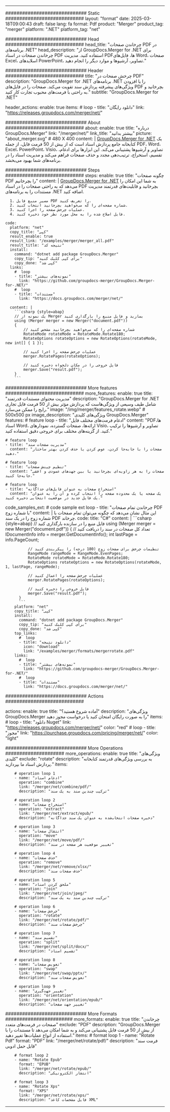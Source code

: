 
---
############################# Static ############################
layout: "format"
date:  2025-03-18T09:00:43
draft: false
lang: fa
format: Pdf
product: "Merger"
product_tag: "merger"
platform: ".NET"
platform_tag: "net"

############################# Head ############################
head_title: "چرخاندن صفحات PDF در برنامه‌های .NET"
head_description: "از GroupDocs.Merger for .NET برای چرخاندن صفحات در اسناد PDF استفاده کنید. مدیریت PDFها، فایل‌های Word، صفحات Excel، اسلایدهای PowerPoint، تصاویر، آرشیوها و موارد دیگر را انجام دهید."

############################# Header ############################
title: "چرخش صفحات در PDF" 
description: "GroupDocs.Merger for .NET برنامه‌های .NET را با افزودن ویژگی‌های پیشرفته پردازش سند تقویت می‌کند. صفحات را در فایل‌های PDF بچرخانید و به راحتی با فرمت‌های محبوب تجارت کار کنید."
subtitle: "GroupDocs.Merger for .NET" 

header_actions:
  enable: true
  items:
    #  loop
    - title: "دانلود رایگان"
      link: "https://releases.groupdocs.com/merger/net/"
      
############################# About ############################
about:
    enable: true
    title: "درباره GroupDocs.Merger"
    link: "/merger/net/"
    link_title: "بیشتر بدانید"
    picture: "about_merger.svg" # 480 X 400
    content: |
       [GroupDocs.Merger for .NET](/merger/net/) یک کتابخانه جامع پردازش اسناد است که از بیش از 50 فرمت فایل، از جمله PDF، Word، Excel، PowerPoint، Visio، تصاویر و آرشیوها پشتیبانی می‌کند. این ابزارها برای ادغام، تقسیم، استخراج، ترتیب‌دهی مجدد و حذف صفحات فراهم می‌کند و مدیریت اسناد را در برنامه‌های شما بهبود می‌بخشد.

############################# Steps ############################
steps:
    enable: true
    title: "چگونه صفحات PDF را بچرخانیم"
    content: |
      [GroupDocs.Merger for .NET](/merger/net/) به شما این امکان را می‌دهد که به راحتی صفحات را در اسناد PDF بچرخانید و قابلیت‌های قدرتمند مدیریت مستندات را به برنامه‌های .NET اضافه کنید.
      
      1. مسیر منبع فایل PDF را تعریف کنید.
      2. شماره صفحه‌ای را که می‌خواهید بچرخانید انتخاب کنید.
      3. عملیات چرخش صفحه را اجرا کنید.
      4. فایل اصلاح شده را به محل مورد نظر خود ذخیره کنید.
   
    code:
      platform: "net"
      copy_title: "کپی"
      result_enable: true
      result_link: "/examples/merger/merger_all.pdf"
      result_title: "نتیجه کد"
      install:
        command: "dotnet add package GroupDocs.Merger"
        copy_tip: "برای کپی کلیک کنید"
        copy_done: "کپی شد"
      links:
        #  loop
        - title: "نمونه‌های بیشتر"
          link: "https://github.com/groupdocs-merger/GroupDocs.Merger-for-.NET/"
        #  loop
        - title: "مستندات"
          link: "https://docs.groupdocs.com/merger/net/"
          
      content: |
        ```csharp {style=abap}
        // یک نمونه از Merger بسازید و فایل منبع را بارگذاری کنید
        using (Merger merger = new Merger("document.pdf"))
        {
            // شماره صفحه‌ای را که می‌خواهید بچرخانید مشخص کنید
            RotateMode rotateMode = RotateMode.Rotate180;
            RotateOptions rotateOptions = new RotateOptions(rotateMode, new int[] { 1 });

            // عملیات چرخش صفحه را اجرا کنید
            merger.RotatePages(rotateOptions);

            // فایل خروجی را در مکان دلخواه ذخیره کنید
            merger.Save("result.pdf");
        }
        ```            

############################# More features ############################
more_features:
  enable: true
  title: "مدیریت محتوای مستندات قدرتمند"
  description: "GroupDocs.Merger for .NET شامل طیف وسیعی از ویژگی‌هاست که پردازش مؤثر بیش از 50 فرمت فایل تجاری رایج را ممکن می‌سازد."
  image: "/img/merger/features_rotate.webp" # 500x500 px
  image_description: "ویژگی‌های کلیدی GroupDocs.Merger"
  features:
    # feature loop
    - title: "ادغام فرمت‌های مختلف فایل"
      content: "PDFها، اسناد Word، ارائه‌ها، صفحات گسترده، نمودارهای Visio، تصاویر و آرشیوها را ترکیب کنید. از گزینه‌های مختلف برای خروجی دقیق استفاده کنید."

    # feature loop
    - title: "مدیریت صفحات سند"
      content: "صفحات را با جابه‌جا کردن، عوض کردن یا حذف کردن بهتر ساختار دهید."

    # feature loop
    - title: "تنظیم چینش صفحات"
      content: "صفحات را به هر زاویه‌ای بچرخانید یا بین جهت‌های عمودی و افقی جابه‌جا کنید."

    # feature loop
    - title: "استخراج صفحات به عنوان فایل‌های جداگانه"
      content: "یک صفحه یا یک محدوده صفحه را انتخاب کرده و آن را به عنوان یک فایل جدید در موقعیت انتخابی ذخیره کنید."
      
  code_samples_ext:
    # code sample ext loop
    - title: "چرخاندن تمام صفحات PDF با شماره زوج"
      content: |
        این مثال نشان می‌دهد که چگونه می‌توان تمام صفحات با شماره زوج را در یک سند PDF چرخاند.
      code:
        title: "C#"
        content: |
          ```csharp {style=abap}
          // فایل منبع را در سازنده بارگذاری کنید
          using (Merger merger = new Merger("document.pdf"))
          {
              // تعداد کل صفحات در سند را دریافت کنید
              IDocumentInfo info = merger.GetDocumentInfo();
              int lastPage = info.PageCount;

              // تنظیمات چرخش برای صفحات زوج (180 درجه) را پیکربندی کنید
              RangeMode rangeMode = RangeMode.EvenPages;
              RotateMode rotateMode = RotateMode.Rotate180;
              RotateOptions rotateOptions = new RotateOptions(rotateMode, 1, lastPage, rangeMode);
          
              // عملیات چرخش صفحه را اعمال کنید
              merger.RotatePages(rotateOptions);

              // فایل خروجی را ذخیره کنید
              merger.Save("result.pdf");
          }
          ```
        platform: "net"
        copy_title: "کپی"
        install:
          command: "dotnet add package GroupDocs.Merger"
          copy_tip: "برای کپی کلیک کنید"
          copy_done: "کپی شد"
        top_links:
          #  loop
          - title: "دانلود نتیجه"
            icon: "download"
            link: "/examples/merger/formats/mergerrotate.pdf"
        links:
          #  loop
          - title: "نمونه‌های بیشتر"
            link: "https://github.com/groupdocs-merger/GroupDocs.Merger-for-.NET/"
          #  loop
          - title: "مستندات"
            link: "https://docs.groupdocs.com/merger/net/"
            

            


############################# Actions ############################

actions:
  enable: true
  title: "آماده شروع هستید؟"
  description: "ویژگی‌های GroupDocs.Merger را به صورت رایگان امتحان کنید یا درخواست مجوز دهید"
  items:
    #  loop
    - title: "دانلود Nuget"
      link: "https://releases.groupdocs.com/merger/net/"
      color: "red"
        #  loop
    - title: "مجوز"
      link: "https://purchase.groupdocs.com/pricing/merger/net/"
      color: "light"


############################# More Operations #####################
more_operations:
    enable: true
    title: "ویژگی‌های کلیدی"
    exclude: "rotate"
    description: "به بررسی ویژگی‌های قدرتمند کتابخانه پردازش اسناد ما بپردازید."
    items: 
          
        # operation loop 1
        - name: "ادغام اسناد"
          operation: "combine"
          link: "/merger/net/combine/pdf/"
          description: "ترکیب چندین سند به یک سند"

        # operation loop 2
        - name: "استخراج صفحات"
          operation: "extract"
          link: "/merger/net/extract/epub/"
          description: "ذخیره صفحات انتخاب‌شده به عنوان یک سند جداگانه"

        # operation loop 3
        - name: "انتقال صفحات"
          operation: "move"
          link: "/merger/net/move/pdf/"
          description: "تغییر موقعیت هر صفحه در سند"

        # operation loop 4
        - name: "حذف صفحات"
          operation: "remove"
          link: "/merger/net/remove/xlsx/"
          description: "حذف صفحات سند"

        # operation loop 5
        - name: "ملحق کردن اسناد"
          operation: "join"
          link: "/merger/net/join/jpeg/"
          description: "ترکیب چندین سند به یک سند"

        # operation loop 6
        - name: "چرخش صفحات"
          operation: "rotate"
          link: "/merger/net/rotate/pdf/"
          description: "چرخش صفحات سند"

        # operation loop 7
        - name: "تقسیم سند"
          operation: "split"
          link: "/merger/net/split/docx/"
          description: "تقسیم اسناد"

        # operation loop 8
        - name: "تعویض صفحات"
          operation: "swap"
          link: "/merger/net/swap/pptx/"
          description: "تعویض صفحات سند"

        # operation loop 9
        - name: "تغییر جهت‌گیری"
          operation: "orientation"
          link: "/merger/net/orientation/epub/"
          description: "تغییر جهت صفحات"
          
        
          
############################# More Formats ########################
more_formats:
    enable: true
    title: "چرخاندن صفحات در فرمت‌های متعدد"
    exclude: "PDF"
    description: "GroupDocs.Merger از بیش از 50 فرمت فایل پشتیبانی می‌کند و به شما امکان می‌دهد تا مستندات را با استفاده از انواع عملیات‌ها تغییر دهید."
    items: 
        # format loop 1
        - name: "Rotate Pdf"
          format: "PDF"
          link: "/merger/net/rotate/pdf/"
          description: "فرمت سند قابل حمل ادوبی"

        # format loop 2
        - name: "Rotate Epub"
          format: "EPUB"
          link: "/merger/net/rotate/epub/"
          description: "انتشار الکترونیکی"

        # format loop 3
        - name: "Rotate Xps"
          format: "XPS"
          link: "/merger/net/rotate/xps/"
          description: "فایل مشخصات کاغذ XML"


---